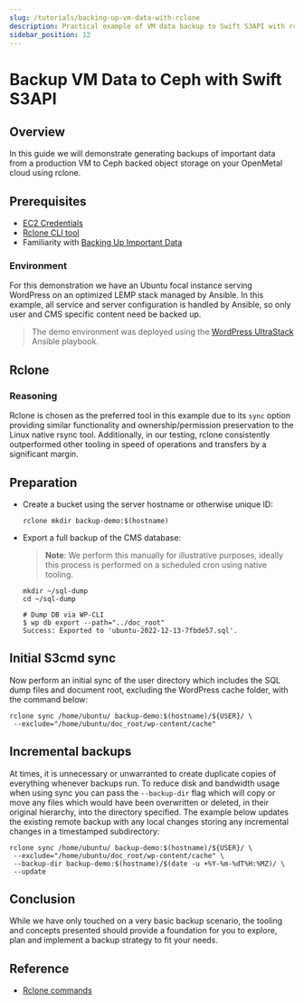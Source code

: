 ```yaml
---
slug: /tutorials/backing-up-vm-data-with-rclone
description: Practical example of VM data backup to Swift S3API with rclone.
sidebar_position: 12
---
```

# Backup VM Data to Ceph with Swift S3API

## Overview

In this guide we will demonstrate generating backups of important data from a
production VM to Ceph backed object storage on your OpenMetal cloud using rclone.

## Prerequisites

- [EC2 Credentials](swift-api-s3.md)
- [Rclone CLI tool](swift-s3-rclone-cli.md)
- Familiarity with [Backing Up Important Data](backing-up-your-data.md)

### Environment

For this demonstration we have an Ubuntu focal instance serving WordPress on an
optimized LEMP stack managed by Ansible. In this example, all service and server
configuration is handled by Ansible, so only user and CMS specific content need
be backed up.

> The demo environment was deployed using the [WordPress UltraStack](https://github.com/inmotionhosting/wordpress-ultrastack-ansible)
> Ansible playbook.

## Rclone

### Reasoning

Rclone is chosen as the preferred tool in this example due to its `sync` option
providing similar functionality and ownership/permission preservation to the
Linux native rsync tool. Additionally, in our testing, rclone consistently
outperformed other tooling in speed of operations and transfers by a significant
margin.

## Preparation

- Create a bucket using the server hostname or otherwise unique ID:

    ```shell
    rclone mkdir backup-demo:$(hostname)
    ```

- Export a full backup of the CMS database:
  
  > **Note**: We perform this manually for illustrative purposes, ideally this
  > process is performed on a scheduled cron using native tooling.

  ```shell
  mkdir ~/sql-dump
  cd ~/sql-dump

  # Dump DB via WP-CLI
  $ wp db export --path="../doc_root"
  Success: Exported to 'ubuntu-2022-12-13-7fbde57.sql'.
  ```

## Initial S3cmd sync

Now perform an initial sync of the user directory which includes the SQL dump
files and document root, excluding the WordPress cache folder, with the command
below:

```shell
rclone sync /home/ubuntu/ backup-demo:$(hostname)/${USER}/ \
 --exclude="/home/ubuntu/doc_root/wp-content/cache"
```

## Incremental backups

At times, it is unnecessary or unwarranted to create duplicate copies of
everything whenever backups run. To reduce disk and bandwidth usage when using
sync you can pass the `--backup-dir` flag which will copy or move any files
which would have been overwritten or deleted, in their original hierarchy, into
the directory specified. The example below updates the existing remote backup
with any local changes storing any incremental changes in a timestamped
subdirectory:

```shell
rclone sync /home/ubuntu/ backup-demo:$(hostname)/${USER}/ \
 --exclude="/home/ubuntu/doc_root/wp-content/cache" \
 --backup-dir backup-demo:$(hostname)/$(date -u +%Y-%m-%dT%H:%MZ)/ \
 --update
```

## Conclusion

While we have only touched on a very basic backup scenario, the tooling and
concepts presented should provide a foundation for you to explore, plan and
implement a backup strategy to fit your needs.

## Reference

- [Rclone commands](https://rclone.org/commands/)
